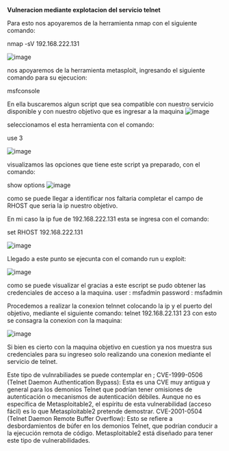 **Vulneracion mediante explotacion del servicio telnet**

Para esto nos apoyaremos de la herramienta  nmap con el siguiente comando:

nmap -sV 192.168.222.131 

![image](https://github.com/user-attachments/assets/59ee4216-3d88-4314-afa5-7a80d7068fd5)

nos apoyaremos de la  herramienta metasploit, ingresando el siguiente comando para su  ejecucion:

msfconsole

En ella buscaremos algun script que sea compatible con nuestro servicio disponible y con nuestro objetivo que es ingresar a la maquina
![image](https://github.com/user-attachments/assets/b1406250-e7d4-4116-b29a-573e1a07b68a)


seleccionamos el esta herramienta con el comando:

 use 3

![image](https://github.com/user-attachments/assets/36c2102b-0255-44ca-a1a7-b5d4929bb07a)


visualizamos las opciones que tiene este script ya preparado, con el comando:

show options
![image](https://github.com/user-attachments/assets/33dd83f4-d1f3-4b29-a0b3-6b6d49f4af0c)


como se puede llegar a identificar nos faltaria completar el campo de RHOST que seria la ip nuestro objetivo.

En mi caso la ip fue de 192.168.222.131 esta se ingresa con el comando:

set RHOST 192.168.222.131

![image](https://github.com/user-attachments/assets/d02e1177-0d88-49c9-8774-37dee759692d)

Llegado a este punto se ejecunta con el comando run u exploit:

![image](https://github.com/user-attachments/assets/cf8d7462-b4e1-4d3e-804f-cf8bf549b948)

como se puede visualizar el gracias a este escript se pudo obtener las credenciales de acceso a la maquina.
user  : msfadmin
password : msfadmin

Procedemos a realizar la conexion telnnet colocando la ip y el puerto del objetivo, mediante el siguiente comando:
telnet 192.168.22.131 23
con esto se consagra la conexion con la maquina:

![image](https://github.com/user-attachments/assets/8a686e25-1fe0-48f5-8eec-09e79f8b7ce0)

Si bien es cierto con la maquina objetivo en cuestion ya nos muestra sus credenciales para su ingreseo solo realizando  una conexion mediante el servicio de telnet.

Este tipo de vulnrabiliades se puede contemplar en ;
  CVE-1999-0506 (Telnet Daemon Authentication Bypass): Esta es una CVE muy antigua y general para los demonios Telnet que podrían tener omisiones de autenticación o mecanismos de autenticación débiles. Aunque no es específica de Metasploitable2,      el espíritu de esta vulnerabilidad (acceso fácil) es lo que Metasploitable2 pretende demostrar.
  CVE-2001-0504 (Telnet Daemon Remote Buffer Overflow): Esto se refiere a desbordamientos de búfer en los demonios Telnet, que podrían conducir a la ejecución remota de código. Metasploitable2 está diseñado para tener este tipo de vulnerabilidades.





